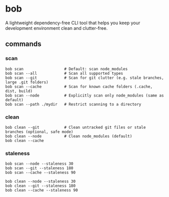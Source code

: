 # bob

A lightweight dependency-free CLI tool that helps you keep your development environment clean and clutter-free.

## commands

### scan

```
bob scan                  # Default: scan node_modules
bob scan --all            # Scan all supported types
bob scan --git            # Scan for git clutter (e.g. stale branches, large .git folders)
bob scan --cache          # Scan for known cache folders (.cache, dist, build)
bob scan --node           # Explicitly scan only node_modules (same as default)
bob scan --path ./mydir   # Restrict scanning to a directory
```

### clean

```
bob clean --git           # Clean untracked git files or stale branches (optional, safe mode)
bob clean --node          # Clean node_modules (default)
bob clean --cache
```

### staleness

```
bob scan --node --staleness 30
bob scan --git --staleness 180
bob scan --cache --staleness 90

bob clean --node --staleness 30
bob clean --git --staleness 180
bob clean --cache --staleness 90
```
